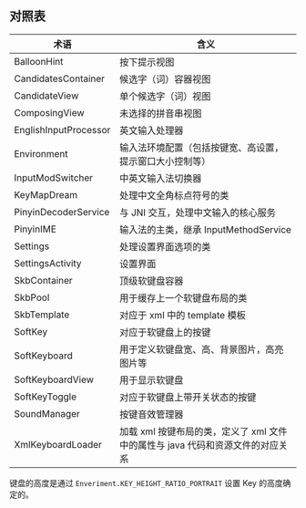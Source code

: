 
## 对照表

|术语                    |含义
|------------------------|--------------------------------------------
|BalloonHint            |按下提示视图
|CandidatesContainer    |候选字（词）容器视图
|CandidateView          |单个候选字（词）视图
|ComposingView          |未选择的拼音串视图
|EnglishInputProcessor  |英文输入处理器
|Environment            |输入法环境配置（包括按键宽、高设置，提示窗口大小控制等）
|InputModSwitcher       |中英文输入法切换器
|KeyMapDream            |处理中文全角标点符号的类
|PinyinDecoderService   |与 JNI 交互，处理中文输入的核心服务
|PinyinIME              |输入法的主类，继承 InputMethodService
|Settings               |处理设置界面选项的类
|SettingsActivity       |设置界面
|SkbContainer           |顶级软键盘容器
|SkbPool                |用于缓存上一个软键盘布局的类
|SkbTemplate            |对应于 xml 中的 template 模板
|SoftKey                |对应于软键盘上的按键
|SoftKeyboard           |用于定义软键盘宽、高、背景图片，高亮图片等
|SoftKeyboardView       |用于显示软键盘
|SoftKeyToggle          |对应于软键盘上带开关状态的按键
|SoundManager           |按键音效管理器
|XmlKeyboardLoader      |加载 xml 按键布局的类，定义了 xml 文件中的属性与 java 代码和资源文件的对应关系


键盘的高度是通过 `Enveriment.KEY_HEIGHT_RATIO_PORTRAIT` 设置 Key 的高度确定的。